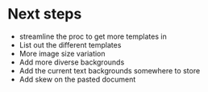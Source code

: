 # Next steps

- streamline the proc to get more templates in
- List out the different templates
- More image size variation
- Add more diverse backgrounds
- Add the current text backgrounds somewhere to store
- Add skew on the pasted document